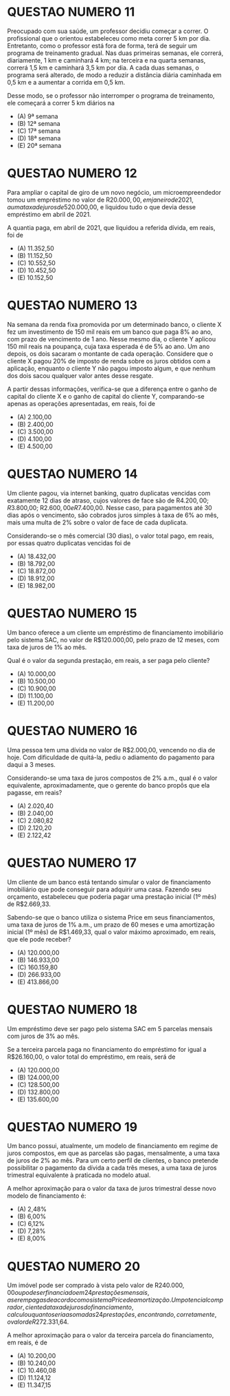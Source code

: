 # QUESTAO NUMERO 11

Preocupado com sua saúde, um professor decidiu começar a correr. O profissional que o orientou estabeleceu como meta correr 5 km por dia. Entretanto, como o professor está fora de forma, terá de seguir um programa de treinamento gradual. Nas duas primeiras semanas, ele correrá, diariamente, 1 km e caminhará 4 km; na terceira e na quarta semanas, correrá 1,5 km e caminhará 3,5 km por dia. A cada duas semanas, o programa será alterado, de modo a reduzir a distância diária caminhada em 0,5 km e a aumentar a corrida em 0,5 km.

Desse modo, se o professor não interromper o programa de treinamento, ele começará a correr 5 km diários na

- (A) 9ª semana
- (B) 12ª semana
- (C) 17ª semana
- (D) 18ª semana
- (E) 20ª semana

# QUESTAO NUMERO 12

Para ampliar o capital de giro de um novo negócio, um microempreendedor tomou um empréstimo no valor de R$20.000,00, em janeiro de 2021, a uma taxa de juros de 5% ao mês, no regime de juros compostos. Exatamente dois meses depois, em março de 2021, pagou 60% do valor do empréstimo, ou seja, dos R$20.000,00, e liquidou tudo o que devia desse empréstimo em abril de 2021.

A quantia paga, em abril de 2021, que liquidou a referida dívida, em reais, foi de

- (A) 11.352,50
- (B) 11.152,50
- (C) 10.552,50
- (D) 10.452,50
- (E) 10.152,50

# QUESTAO NUMERO 13

Na semana da renda fixa promovida por um determinado banco, o cliente X fez um investimento de 150 mil reais em um banco que paga 8% ao ano, com prazo de vencimento de 1 ano. Nesse mesmo dia, o cliente Y aplicou 150 mil reais na poupança, cuja taxa esperada é de 5% ao ano. Um ano depois, os dois sacaram o montante de cada operação. Considere que o cliente X pagou 20% de imposto de renda sobre os juros obtidos com a aplicação, enquanto o cliente Y não pagou imposto algum, e que nenhum dos dois sacou qualquer valor antes desse resgate.

A partir dessas informações, verifica-se que a diferença entre o ganho de capital do cliente X e o ganho de capital do cliente Y, comparando-se apenas as operações apresentadas, em reais, foi de

- (A) 2.100,00
- (B) 2.400,00
- (C) 3.500,00
- (D) 4.100,00
- (E) 4.500,00

# QUESTAO NUMERO 14

Um cliente pagou, via internet banking, quatro duplicatas vencidas com exatamente 12 dias de atraso, cujos valores de face são de R$4.200,00; R$3.800,00; R$2.600,00 e R$7.400,00. Nesse caso, para pagamentos até 30 dias após o vencimento, são cobrados juros simples à taxa de 6% ao mês, mais uma multa de 2% sobre o valor de face de cada duplicata.

Considerando-se o mês comercial (30 dias), o valor total pago, em reais, por essas quatro duplicatas vencidas foi de

- (A) 18.432,00
- (B) 18.792,00
- (C) 18.872,00
- (D) 18.912,00
- (E) 18.982,00

# QUESTAO NUMERO 15

Um banco oferece a um cliente um empréstimo de financiamento imobiliário pelo sistema SAC, no valor de R$120.000,00, pelo prazo de 12 meses, com taxa de juros de 1% ao mês.

Qual é o valor da segunda prestação, em reais, a ser paga pelo cliente?

- (A) 10.000,00
- (B) 10.500,00
- (C) 10.900,00
- (D) 11.100,00
- (E) 11.200,00

# QUESTAO NUMERO 16

Uma pessoa tem uma dívida no valor de R$2.000,00, vencendo no dia de hoje. Com dificuldade de quitá-la, pediu o adiamento do pagamento para daqui a 3 meses.

Considerando-se uma taxa de juros compostos de 2% a.m., qual é o valor equivalente, aproximadamente, que o gerente do banco propôs que ela pagasse, em reais?
- (A) 2.020,40
- (B) 2.040,00
- (C) 2.080,82
- (D) 2.120,20
- (E) 2.122,42

# QUESTAO NUMERO 17

Um cliente de um banco está tentando simular o valor de financiamento imobiliário que pode conseguir para adquirir uma casa. Fazendo seu orçamento, estabeleceu que poderia pagar uma prestação inicial (1º mês) de R$2.669,33.

Sabendo-se que o banco utiliza o sistema Price em seus financiamentos, uma taxa de juros de 1% a.m., um prazo de 60 meses e uma amortização inicial (1º mês) de R$1.469,33, qual o valor máximo aproximado, em reais, que ele pode receber?

- (A) 120.000,00
- (B) 146.933,00
- (C) 160.159,80
- (D) 266.933,00
- (E) 413.866,00

# QUESTAO NUMERO 18

Um empréstimo deve ser pago pelo sistema SAC em 5 parcelas mensais com juros de 3% ao mês.

Se a terceira parcela paga no financiamento do empréstimo for igual a R$26.160,00, o valor total do empréstimo, em reais, será de

- (A) 120.000,00
- (B) 124.000,00
- (C) 128.500,00
- (D) 132.800,00
- (E) 135.600,00

# QUESTAO NUMERO 19

Um banco possui, atualmente, um modelo de financiamento em regime de juros compostos, em que as parcelas são pagas, mensalmente, a uma taxa de juros de 2% ao mês. Para um certo perfil de clientes, o banco pretende possibilitar o pagamento da dívida a cada três meses, a uma taxa de juros trimestral equivalente à praticada no modelo atual.

A melhor aproximação para o valor da taxa de juros trimestral desse novo modelo de financiamento é:

- (A) 2,48%
- (B) 6,00%
- (C) 6,12%
- (D) 7,28%
- (E) 8,00%

# QUESTAO NUMERO 20

Um imóvel pode ser comprado à vista pelo valor de R$240.000,00 ou pode ser financiado em 24 prestações mensais, a serem pagas de acordo com o sistema Price de amortização. Um potencial comprador, ciente da taxa de juros do financiamento, calculou quanto seria a soma das 24 prestações, encontrando, corretamente, o valor de R$272.331,64.

A melhor aproximação para o valor da terceira parcela do financiamento, em reais, é de

- (A) 10.200,00
- (B) 10.240,00
- (C) 10.460,08
- (D) 11.124,12
- (E) 11.347,15
